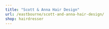 ```yaml
---
title: "Scott & Anna Hair Design"
url: /eastbourne/scott-and-anna-hair-design/
shop: hairdresser
---
```

